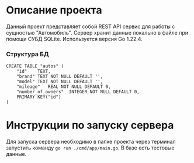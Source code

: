 # Описание проекта
Данный проект представляет собой REST API сервис для работы с сущностью "Автомобиль". Сервер хранит данные локально в файле при помощи СУБД SQLite. Используется версия Go 1.22.4.
### Структура БД
```
CREATE TABLE "autos" (
	"id"	TEXT,
	"brand"	TEXT NOT NULL DEFAULT '',
	"model"	TEXT NOT NULL DEFAULT '',
	"mileage"	REAL NOT NULL DEFAULT 0,
	"number_of_owners"	INTEGER NOT NULL DEFAULT 0,
	PRIMARY KEY("id")
)
```
# Инструкции по запуску сервера
Для запуска сервера необходимо в папке проекта через терминал запустить команду ```go run ./cmd/app/main.go```. В базе есть тестовые данные.
